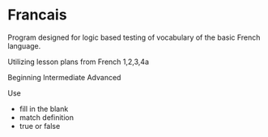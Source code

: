 # Francais

Program designed for logic based testing of vocabulary of the basic French language.

Utilizing lesson plans from French 1,2,3,4a

Beginning
Intermediate
Advanced

Use 
- fill in the blank
- match definition
- true or false
